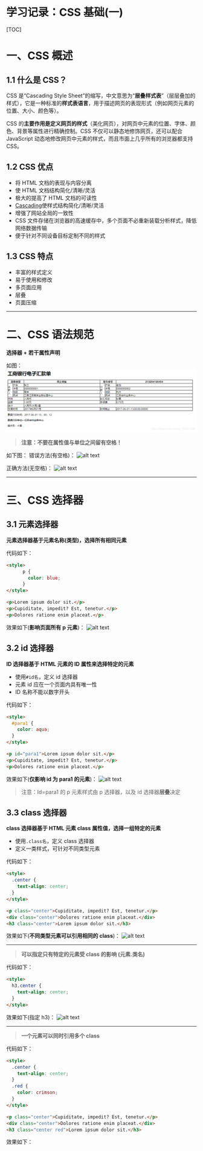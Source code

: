 # 学习记录：CSS 基础(一)

[TOC]

# 一、CSS 概述

## 1.1 什么是 CSS？

CSS 是“Cascading Style Sheet”的缩写，中文意思为“**层叠样式表**”（层层叠加的样式），它是一种标准的**样式表语言**，用于描述网页的表现形式（例如网页元素的位置、大小、颜色等）。

CSS 的**主要作用是定义网页的样式**（美化网页），对网页中元素的位置、字体、颜色、背景等属性进行精确控制。CSS 不仅可以静态地修饰网页，还可以配合 JavaScript 动态地修改网页中元素的样式，而且市面上几乎所有的浏览器都支持 CSS。

## 1.2 CSS 优点

- 将 HTML 文档的表现与内容分离
- 使 HTML 文档结构简化/清晰/灵活
- 极大的提高了 HTML 文档的可读性
- [Cascading](https://so.csdn.net/so/search?q=Cascading&t=&u=&urw=)使样式结构简化/清晰/灵活
- 增强了网站全局的一致性
- CSS 文件存储在浏览器的高速缓存中，多个页面不必重新装载分析样式，降低网络数据传输
- 便于针对不同设备目标定制不同的样式

## 1.3 CSS 特点

- 丰富的样式定义
- 易于使用和修改
- 多页面应用
- 层叠
- 页面压缩

---

# 二、CSS 语法规范

**选择器 + 若干属性声明**

如图：
![alt text](image.png)

> **注意：不要在属性值与单位之间留有空格！**

如下图：
错误方法(有空格)：
![alt text](image-1.png)

正确方法(无空格)：
![alt text](image-3.png)

---

# 三、CSS 选择器

## 3.1 元素选择器

**元素选择器基于元素名称(类型)，选择所有相同元素**

代码如下：

```HTML
<style>
      p {
        color: blue;
      }
</style>
```

```html
<p>Lorem ipsum dolor sit.</p>
<p>Cupiditate, impedit? Est, tenetur.</p>
<p>Dolores ratione enim placeat.</p>
```

效果如下(**影响页面所有 p 元素**)：
![alt text](938d34339fb478f4ff67807576b17dd.png)

## 3.2 id 选择器

**ID 选择器基于 HTML 元素的 ID 属性来选择特定的元素**

- 使用`#id名`，定义 id 选择器
- 元素 id 应在一个页面内具有唯一性
- ID 名称不能以数字开头

代码如下：

```html
<style>
  #para1 {
    color: aqua;
  }
</style>
```

```html
<p id="para1">Lorem ipsum dolor sit.</p>
<p>Cupiditate, impedit? Est, tenetur.</p>
<p>Dolores ratione enim placeat.</p>
```

效果如下(**仅影响 id 为 para1 的元素**)：
![alt text](682c0df198c8b72ab293b870778261e.png)

> 注意：Id=para1 的 p 元素样式由 p 选择器，以及 id 选择器**层叠**决定

## 3.3 class 选择器

**class 选择器基于 HTML 元素 class 属性值，选择一组特定的元素**

- 使用`.class名`，定义 class 选择器
- 定义一类样式，可针对不同类型元素

代码如下：

```html
<style>
  .center {
    text-align: center;
  }
</style>
```

```html
<p class="center">Cupiditate, impedit? Est, tenetur.</p>
<div class="center">Dolores ratione enim placeat.</div>
<h3 class="center">Lorem ipsum dolor sit.</h3>
```

效果如下(**不同类型元素可以引用相同的 class**)：
![alt text](4da14b1b7a75028aa34fbd7179bc9f6.png)

---

> **可以指定只有特定的元素受 class 的影响 (元素.类名)**

代码如下：

```html
<style>
  h3.center {
    text-align: center;
  }
</style>
```

效果如下(指定 h3)：
![alt text](b6688555efb83f7b0346ede016d2920.png)

---

> **一个元素可以同时引用多个 class**

代码如下：

```html
<style>
  .center {
    text-align: center;
  }
  .red {
    color: crimson;
  }
</style>
```

```html
<p class="center">Cupiditate, impedit? Est, tenetur.</p>
<div class="center">Dolores ratione enim placeat.</div>
<h3 class="center red">Lorem ipsum dolor sit.</h3>
```

效果如下：
